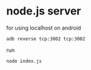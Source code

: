 # node.js server
for using localhost on android

```
adb reverse tcp:3002 tcp:3002
```
run
```
node index.js
